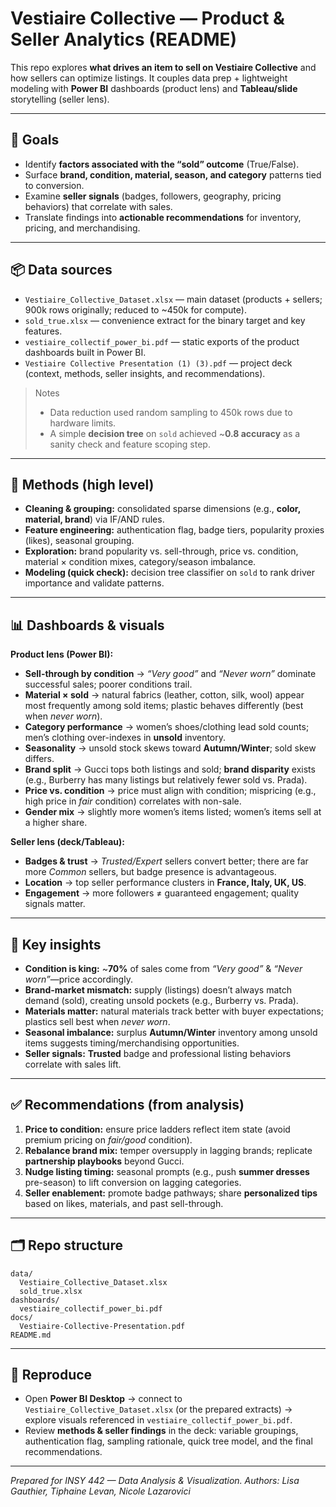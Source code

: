 # Vestiaire Collective — Product & Seller Analytics (README)

This repo explores **what drives an item to sell on Vestiaire Collective** and how sellers can optimize listings. It couples data prep + lightweight modeling with **Power BI** dashboards (product lens) and **Tableau/slide** storytelling (seller lens). 

---

## 🎯 Goals

* Identify **factors associated with the “sold” outcome** (True/False).
* Surface **brand, condition, material, season, and category** patterns tied to conversion.
* Examine **seller signals** (badges, followers, geography, pricing behaviors) that correlate with sales.
* Translate findings into **actionable recommendations** for inventory, pricing, and merchandising. 

---

## 📦 Data sources

* `Vestiaire_Collective_Dataset.xlsx` — main dataset (products + sellers; 900k rows originally; reduced to ~450k for compute).
* `sold_true.xlsx` — convenience extract for the binary target and key features.
* `vestiaire_collectif_power_bi.pdf` — static exports of the product dashboards built in Power BI.
* `Vestiaire Collective Presentation (1) (3).pdf` — project deck (context, methods, seller insights, and recommendations).  

> Notes
>
> * Data reduction used random sampling to 450k rows due to hardware limits.
> * A simple **decision tree** on `sold` achieved ~**0.8 accuracy** as a sanity check and feature scoping step. 

---

## 🧪 Methods (high level)

* **Cleaning & grouping:** consolidated sparse dimensions (e.g., **color, material, brand**) via IF/AND rules.
* **Feature engineering:** authentication flag, badge tiers, popularity proxies (likes), seasonal grouping.
* **Exploration:** brand popularity vs. sell-through, price vs. condition, material × condition mixes, category/season imbalance.
* **Modeling (quick check):** decision tree classifier on `sold` to rank driver importance and validate patterns. 

---

## 📊 Dashboards & visuals

**Product lens (Power BI):**

* **Sell-through by condition** → *“Very good”* and *“Never worn”* dominate successful sales; poorer conditions trail. 
* **Material × sold** → natural fabrics (leather, cotton, silk, wool) appear most frequently among sold items; plastic behaves differently (best when *never worn*). 
* **Category performance** → women’s shoes/clothing lead sold counts; men’s clothing over-indexes in **unsold** inventory. 
* **Seasonality** → unsold stock skews toward **Autumn/Winter**; sold skew differs. 
* **Brand split** → Gucci tops both listings and sold; **brand disparity** exists (e.g., Burberry has many listings but relatively fewer sold vs. Prada). 
* **Price vs. condition** → price must align with condition; mispricing (e.g., high price in *fair* condition) correlates with non-sale. 
* **Gender mix** → slightly more women’s items listed; women’s items sell at a higher share. 

**Seller lens (deck/Tableau):**

* **Badges & trust** → *Trusted/Expert* sellers convert better; there are far more *Common* sellers, but badge presence is advantageous. 
* **Location** → top seller performance clusters in **France, Italy, UK, US**. 
* **Engagement** → more followers ≠ guaranteed engagement; quality signals matter. 

---

## 🔑 Key insights

* **Condition is king:** ~**70%** of sales come from *“Very good”* & *“Never worn”*—price accordingly. 
* **Brand-market mismatch:** supply (listings) doesn’t always match demand (sold), creating unsold pockets (e.g., Burberry vs. Prada). 
* **Materials matter:** natural materials track better with buyer expectations; plastics sell best when *never worn*. 
* **Seasonal imbalance:** surplus **Autumn/Winter** inventory among unsold items suggests timing/merchandising opportunities. 
* **Seller signals:** **Trusted** badge and professional listing behaviors correlate with sales lift. 

---

## ✅ Recommendations (from analysis)

1. **Price to condition:** ensure price ladders reflect item state (avoid premium pricing on *fair/good* condition). 
2. **Rebalance brand mix:** temper oversupply in lagging brands; replicate **partnership playbooks** beyond Gucci. 
3. **Nudge listing timing:** seasonal prompts (e.g., push **summer dresses** pre-season) to lift conversion on lagging categories. 
4. **Seller enablement:** promote badge pathways; share **personalized tips** based on likes, materials, and past sell-through. 

---

## 🗂 Repo structure 

```
data/
  Vestiaire_Collective_Dataset.xlsx
  sold_true.xlsx
dashboards/
  vestiaire_collectif_power_bi.pdf
docs/
  Vestiaire-Collective-Presentation.pdf
README.md
```

---

## 🔧 Reproduce

* Open **Power BI Desktop** → connect to `Vestiaire_Collective_Dataset.xlsx` (or the prepared extracts) → explore visuals referenced in `vestiaire_collectif_power_bi.pdf`. 
* Review **methods & seller findings** in the deck: variable groupings, authentication flag, sampling rationale, quick tree model, and the final recommendations. 

---

*Prepared for INSY 442 — Data Analysis & Visualization. Authors: Lisa Gauthier, Tiphaine Levan, Nicole Lazarovici* 

